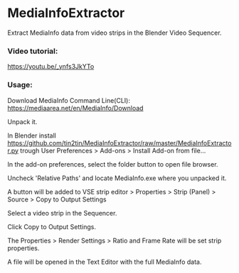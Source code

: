 # MediaInfoExtractor
Extract MediaInfo data from video strips in the Blender Video Sequencer.

### Video tutorial:

https://youtu.be/_ynfs3JkYTo

### Usage:

Download MediaInfo Command Line(CLI): https://mediaarea.net/en/MediaInfo/Download 

Unpack it.

In Blender install https://github.com/tin2tin/MediaInfoExtractor/raw/master/MediaInfoExtractor.py trough User Preferences > Add-ons > Install Add-on from file...

In the add-on preferences, select the folder button to open file browser.

Uncheck 'Relative Paths' and locate MediaInfo.exe where you unpacked it.

A button will be added to VSE strip editor > Properties > Strip (Panel) > Source > Copy to Output Settings

Select a video strip in the Sequencer.

Click Copy to Output Settings.

The Properties > Render Settings > Ratio and Frame Rate will be set strip properties.

A file will be opened in the Text Editor with the full MediaInfo data.
